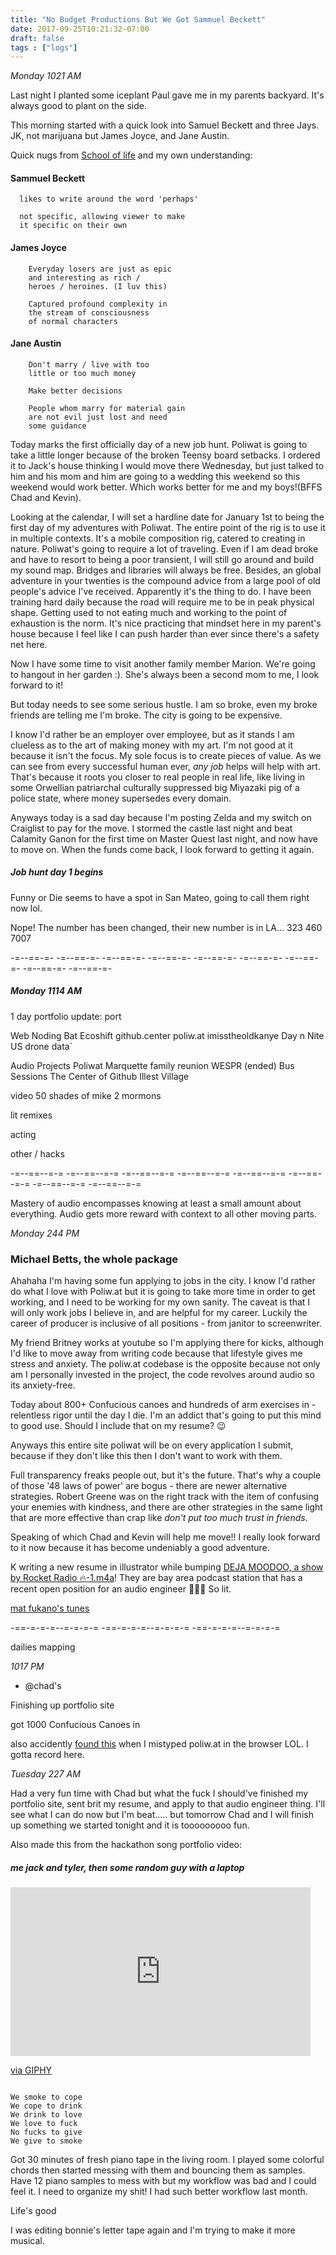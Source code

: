 ```yaml
---
title: "No Budget Productions But We Got Sammuel Beckett"
date: 2017-09-25T10:21:32-07:00
draft: false
tags : ["logs"]
---
```


*Monday 1021 AM*

Last night I planted some iceplant Paul gave me in my parents backyard. It's always good to plant on the side.

This morning started with a quick look into Samuel Beckett and three Jays. JK, not marijuana but James Joyce, and Jane Austin.

Quick nugs from [School of life](https://youtu.be/LIYiThAyY8s) and my own understanding:

#### Sammuel Beckett
      likes to write around the word 'perhaps'

      not specific, allowing viewer to make
      it specific on their own

#### James Joyce
        Everyday losers are just as epic
        and interesting as rich /
        heroes / heroines. (I luv this)

        Captured profound complexity in
        the stream of consciousness
        of normal characters

#### Jane Austin
        Don't marry / live with too
        little or too much money

        Make better decisions

        People whom marry for material gain
        are not evil just lost and need
        some guidance


Today marks the first officially day of a new job hunt. Poliwat is going to take a little longer because of the broken Teensy board setbacks. I ordered it to Jack's house thinking I would move there Wednesday, but just talked to him and his mom and him are going to a wedding this weekend so this weekend would work better. Which works better for me and my boys!(BFFS Chad and Kevin).

Looking at the calendar, I will set a hardline date for January 1st to being the first day of my adventures with Poliwat. The entire point of the rig is to use it in multiple contexts. It's a mobile composition rig, catered to creating in nature. Poliwat's going to require a lot of traveling. Even if I am dead broke and have to resort to being a poor transient, I will still go around and build my sound map. Bridges and libraries will always be free. Besides, an global adventure in your twenties is the compound advice from a large pool of old people's advice I've received. Apparently it's the thing to do. I have been training hard daily because the road will require me to be in peak physical shape. Getting used to not eating much and working to the point of exhaustion is the norm. It's nice practicing that mindset here in my parent's house because I feel like I can push harder than ever since there's a safety net here.

Now I have some time to visit another family member Marion. We're going to hangout in her garden :). She's always been a second mom to me, I look forward to it!

But today needs to see some serious hustle. I am so broke, even my broke friends are telling me I'm broke. The city is going to be expensive.

I know I'd rather be an employer over employee, but as it stands I am clueless as to the art of making money with my art. I'm not good at it because it isn't the focus. My sole focus is to create pieces of value. As we can see from every successful human ever, _any job_ helps will help with art. That's because it roots you closer to real people in real life, like living in some Orwellian patriarchal culturally suppressed big Miyazaki pig of a police state, where money supersedes every domain.

Anyways today is a sad day because I'm posting Zelda and my switch on Craiglist to pay for the move. I stormed the castle last night and beat Calamity Ganon for the first time on Master Quest last night, and now have to move on. When the funds come back, I look forward to getting it again.  

##### Job hunt day 1 begins

Funny or Die seems to have a spot in San Mateo, going to call them right now lol.

Nope! The number has been changed, their new number is in LA... 323 460 7007

-=--==-=- -=--==-=- -=--==-=- -=--==-=- -=--==-=- -=--==-=- -=--==-=- -=--==-=- -=--==-=-


##### Monday 1114 AM

1 day portfolio update:
port

Web
  Noding Bat
  Ecoshift
  github.center
  poliw.at
  imisstheoldkanye
  Day n Nite
  US drone data`

Audio Projects
  Poliwat
  Marquette family reunion
  WESPR (ended)
  Bus Sessions
  The Center of Github
  Illest Village

video
  50 shades of mike
  2 mormons

lit remixes

acting

other / hacks

-=--==--=-= -=--==--=-= -=--==--=-= -=--==--=-= -=--==--=-= -=--==--=-= -=--==--=-= -=--==--=-=

Mastery of audio encompasses knowing at least a small amount about everything. Audio gets more reward with context to all other moving parts.


*Monday 244 PM*

### Michael Betts, the whole package

Ahahaha I'm having some fun applying to jobs in the city. I know I'd rather do what I love with Poliw.at but it is going to take more time in order to get working, and I need to be working for my own sanity. The caveat is that I will only work jobs I believe in, and are helpful for my career. Luckily the career of producer is inclusive of all positions - from janitor to screenwriter.

My friend Britney works at youtube so I'm applying there for kicks, although I'd like to move away from writing code because that lifestyle gives me stress and anxiety. The poliw.at codebase is the opposite because not only am I personally invested in the project, the code revolves around audio so its anxiety-free.

Today about 800+ Confucious canoes and hundreds of arm exercises in - relentless rigor until the day I die. I'm an addict that's going to put this mind to good use. Should I include that on my resume? 😉


Anyways this entire site poliwat will be on every application I submit, because if they don't like this then I don't want to work with them.

Full transparency freaks people out, but it's the future. That's why a couple of those '48 laws of power' are bogus - there are newer alternative strategies. Robert Greene was on the right track with the item of confusing your enemies with kindness, and there are other strategies in the same light that are more effective than crap like _don't put too much trust in friends_.   

Speaking of which Chad and Kevin will help me move!! I really look forward to it now because it has become undeniably a good adventure.

K writing a new resume in illustrator while bumping [DEJA MOODOO, a show by Rocket Radio 🔥-1.m4a](https://rocketradiolive.com/broadcast/deja-moodoo-010)! They are bay area podcast station that has a recent open position for an audio engineer 🙏🏽🙃 So lit.

[mat fukano's tunes](https://soundcloud.com/mat-fukano)

-==-=-=-=--=-=-=-= -==-=-=-=--=-=-=-= -==-=-=-=--=-=-=-=



dailies
mapping


*1017 PM*

* @chad's

Finishing up portfolio site

got 1000 Confucious Canoes in

also accidently [found this](https://www.sentosa.com.sg/polw/index.html) when I mistyped poliw.at in the browser LOL. I gotta record here.


*Tuesday 227 AM*

Had a very fun time with Chad but what the fuck I should've finished my portfolio site, sent brit my resume, and apply to that audio engineer thing. I'll see what I can do now but I'm beat..... but tomorrow Chad and I will finish up something we started tonight and it is tooooooooo fun.

Also made this from the hackathon song portfolio video:

##### me jack and tyler, then some random guy with a laptop

<iframe src="https://giphy.com/embed/1QS1bSFsqaC5y" width="480" height="270" frameBorder="0" class="giphy-embed" allowFullScreen></iframe><p><a href="https://giphy.com/gifs/1QS1bSFsqaC5y">via GIPHY</a></p>

```

We smoke to cope
We cope to drink
We drink to love
We love to fuck
No fucks to give
We give to smoke

```

Got 30 minutes of fresh piano tape in the living room. I played some colorful chords then started messing with them and bouncing them as samples. Have 12 piano samples to mess with but my workflow was bad and I could feel it. I need to organize my shit! I had such better workflow last month.

Life's good

I was editing bonnie's letter tape again and I'm trying to make it more musical.
